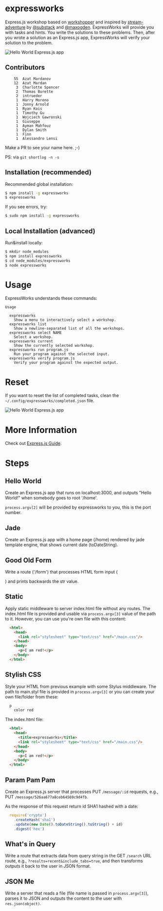 expressworks
============

Express.js workshop based on [workshopper](https://github.com/rvagg/workshopper) and inspired by [stream-adventure](https://github.com/substack/stream-adventure) by [@substack](https://twitter.com/substack) and [@maxogden](https://twitter.com/maxogden). ExpressWorks will provide you with tasks and hints. You write the solutions to these problems. Then, after you wrote a solution as an Express.js app, ExpressWorks will verify your solution to the problem.

![Hello World Express.js app](https://raw.github.com/azat-co/expressworks/master/images/hello-world.png)

## Contributors


```
    55  Azat Mardanov
    12  Azat Mardan
     3  Charlotte Spencer
     2  Thomas Burette
     2  intrueder
     1  Harry Moreno
     1  Jonny Arnold
     1  Ryan Kois
     1  Timothy Gu
     1  Wojciech Gawronski
     1  Giuseppe
     1  Ayman Mahfouz
     1  Dylan Smith
     1  Finn
     1  Alessandro Lensi
```

Make a PR to see your name here. ;-)

PS: via `git shortlog -n -s`

## Installation (recommended)

Recommended global installation:

```bash
$ npm install -g expressworks
$ expressworks
```


If you see errors, try:

```bash
$ sudo npm install -g expressworks
```

## Local Installation (advanced)

Run&install locally:

```bash
$ mkdir node_modules
$ npm install expressworks
$ cd node_modules/expressworks
$ node expressworks
```

# Usage

ExpressWorks understands these commands:

```
Usage

  expressworks
    Show a menu to interactively select a workshop.
  expressworks list
    Show a newline-separated list of all the workshops.
  expressworks select NAME
    Select a workshop.
  expressworks current
    Show the currently selected workshop.
  expressworks run program.js
    Run your program against the selected input.
  expressworks verify program.js
    Verify your program against the expected output.
```

# Reset

If you want to reset the list of completed tasks, clean the `~/.config/expressworks/completed.json` file.

![Hello World Express.js app](https://raw.github.com/azat-co/expressworks/master/images/finished.png)

# More Information

Check out [Express.js Guide](http://expressjsguide.com).

# Steps


## Hello World

Create an Express.js app that runs on localhost:3000, and outputs "Hello World!" when somebody goes to root '/home'.

`process.argv[2]` will be provided by expressworks to you, this is the port number.

## Jade

Create an Express.js app with a home page (/home) rendered by jade template engine, that shows current date (toDateString).


## Good Old Form

Write a route ('/form') that processes HTML form input (<form><imput name="str"/></form>) and prints backwards the str value.

## Static

Apply static middleware to server index.html file without any routes. The index.html file is provided and usable via `process.argv[3]` value of the path to it. However, you can use you're own file with this content:

```html
  <html>
    <head>
      <link rel="stylesheet" type="text/css" href="/main.css"/>
    </head>
    <body>
      <p>I am red!</p>
    </body>
  </html>
```

## Stylish CSS

Style your HTML from previous example with some Stylus middleware. The path to main.styl file is provided in `process.argv[3]` or you can create your own file/folder from these:

```css
  p
    color red
```

The index.html file:

```html
  <html>
    <head>
      <title>expressworks</title>
      <link rel="stylesheet" type="text/css" href="/main.css"/>
    </head>
    <body>
      <p>I am red!</p>
    </body>
  </html>
```

## Param Pam Pam

Create an Express.js server that processes PUT `/message/:id` requests, e.g., PUT `/message/526aa677a8ceb64569c9d4fb`.

As the response of this request return id SHA1 hashed with a date:

```javascript
  require('crypto')
    .createHash('sha1')
    .update(new Date().toDateString().toString() + id)
    .digest('hex')
```

## What's in Query

Write a route that extracts data from query string in the GET `/search` URL route, e.g., `?results=recent&include_tabs=true`, and then transforms outputs it back to the user in JSON format.

## JSON Me

Write a server that reads a file (file name is passed in `process.argv[3]`), parses it to JSON and outputs the content to the user with `res.json(object)`.

